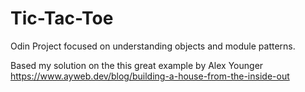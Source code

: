 # Tic-Tac-Toe
Odin Project focused on understanding objects and module patterns.

Based my solution on the this great example by Alex Younger
https://www.ayweb.dev/blog/building-a-house-from-the-inside-out